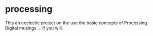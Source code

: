 # processing

This an ecclectic project on the use the basic concepts of Processing. Digital musings ... if you will.
